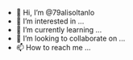 - 👋 Hi, I’m @79alisoltanlo
- 👀 I’m interested in ...
- 🌱 I’m currently learning ...
- 💞️ I’m looking to collaborate on ...
- 📫 How to reach me ...

<!---
79alisoltanlo/79alisoltanlo is a ✨ special ✨ repository because its `README.md` (this file) appears on your GitHub profile.
You can click the Preview link to take a look at your changes.
--Hello chats, my name is Ali and I want your opinion about the world
